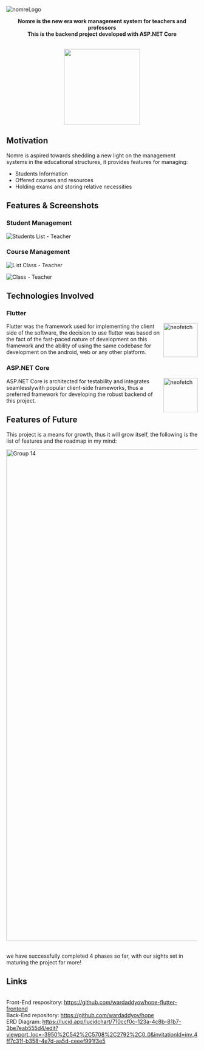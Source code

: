 ![nomreLogo](https://github.com/wardaddyov/hope/assets/120730378/7d374827-4c58-42e4-8064-d5b4c65d115c)
<div align="center">
  <strong>Nomre is the new era work management system for teachers and professors</strong>
  <strong><br>This is the backend project developed with ASP.NET Core</strong>
 <! --  -->
  
  [<br><img src="https://github.com/wardaddyov/hope/assets/120730378/c331ab81-9005-4503-af00-ccb953cd038e" width= "200"/>](https://www.dropbox.com/scl/fi/t320cneeac6zekx417wwt/api-documentation.pdf?rlkey=onjrulyusj9xbnn9t05dzvhuh&st=brhuaenv&dl=0)


</div>

## Motivation

Nomre is aspired towards shedding a new light on the management systems in the educational structures, it provides features for managing: 
* Students Information
* Offered courses and resources
* Holding exams and storing relative necessities

## Features & Screenshots
### Student Management

![Students List - Teacher](https://github.com/wardaddyov/hope/assets/120730378/079fda32-8ab4-4118-a430-d3b24508273f)

### Course Management

![List Class - Teacher](https://github.com/wardaddyov/hope/assets/120730378/ca58dab5-eb17-461d-abbc-fee5d8be80c6)

![Class - Teacher](https://github.com/wardaddyov/hope/assets/120730378/01e1d65f-0327-4500-8315-45adc24d7549)

## Technologies Involved
### Flutter
<img src="https://github.com/wardaddyov/hope/assets/120730378/6aba6f94-40a0-4f13-87d9-06e94cca5745" alt="neofetch" align="right" height="90">
Flutter was the framework used for implementing the client side of the software, the decision to use flutter was based on the fact of the fast-paced nature of development on this framework and the ability of using the same codebase for development on the android, web or any other platform.



### ASP.NET Core


<img src="https://github.com/wardaddyov/hope/assets/120730378/afbf2d39-a796-4a0a-b41c-cf67d1f86425" alt="neofetch" align="right" height="90">
ASP.NET Core is architected for testability and integrates seamlesslywith popular client-side frameworks, thus a preferred framework for developing the robust backend of this project.

## Features of Future

This project is a means for growth, thus it will grow itself, the following is the list of features and the roadmap in my mind:

<img width="1295" alt="Group 14" src="https://github.com/wardaddyov/hope/assets/120730378/526f6d10-62d8-4cfa-bfe7-e0f9426708d1">

<br>we have successfully completed 4 phases so far, with our sights set in maturing the project far more!

## Links
<br>Front-End respository: https://github.com/wardaddyov/hope-flutter-frontend
<br>Back-End repository: https://github.com/wardaddyov/hope
<br>ERD Diagram: https://lucid.app/lucidchart/710ccf0c-123a-4c8b-81b7-3be7eab555d4/edit?viewport_loc=-3950%2C542%2C5708%2C2792%2C0_0&invitationId=inv_4ff7c31f-b358-4e7d-aa5d-ceeef991f3e5
